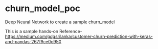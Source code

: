 # churn_model_poc
Deep Neural Network to create a sample churn_model

This is a sample hands-on
Reference-
https://medium.com/gdgsrilanka/customer-churn-prediction-with-keras-and-pandas-267f9ce0c950
